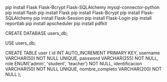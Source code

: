 pip install Flask Flask-Bcrypt Flask-SQLAlchemy mysql-connector-python
pip install flash
pip install Flask
pip install Flask-Bcrypt
pip install Flask-SQLAlchemy
pip install Flask-Session
pip install Flask-Login
pip install reportlab
pip install apscheduler
pip install pdfkit


CREATE DATABASE users_db;

USE users_db;


CREATE TABLE user (
    id INT AUTO_INCREMENT PRIMARY KEY,
    username VARCHAR(50) NOT NULL UNIQUE,
    password VARCHAR(255) NOT NULL,
    role ENUM('admin', 'student', 'teacher') NOT NULL,
    identificacion VARCHAR(50) NOT NULL UNIQUE,
    nombre_completo VARCHAR(200) NOT NULL 
);
